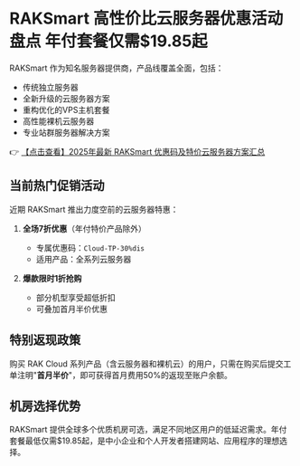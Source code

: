 # RAKSmart 高性价比云服务器优惠活动盘点 年付套餐仅需$19.85起

RAKSmart 作为知名服务器提供商，产品线覆盖全面，包括：

- 传统独立服务器
- 全新升级的云服务器方案
- 重构优化的VPS主机套餐
- 高性能裸机云服务器
- 专业站群服务器解决方案

👉 [【点击查看】2025年最新 RAKSmart 优惠码及特价云服务器方案汇总](https://bit.ly/raksmart)

## 当前热门促销活动

近期 RAKSmart 推出力度空前的云服务器特惠：

1. **全场7折优惠**（年付特价产品除外）
   - 专属优惠码：`Cloud-TP-30%dis`
   - 适用产品：全系列云服务器

2. **爆款限时1折抢购**
   - 部分机型享受超低折扣
   - 可叠加首月半价优惠

## 特别返现政策

购买 RAK Cloud 系列产品（含云服务器和裸机云）的用户，只需在购买后提交工单注明"**首月半价**"，即可获得首月费用50%的返现至账户余额。

## 机房选择优势

RAKSmart 提供全球多个优质机房可选，满足不同地区用户的低延迟需求。年付套餐最低仅需$19.85起，是中小企业和个人开发者搭建网站、应用程序的理想选择。